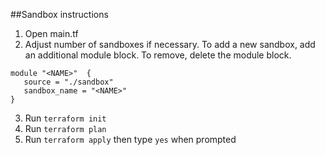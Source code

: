 ##Sandbox instructions

1. Open main.tf
2. Adjust number of sandboxes if necessary. To add a new sandbox, add an additional module block. 
To remove, delete the module block.

```
module "<NAME>"  {
   source = "./sandbox"
   sandbox_name = "<NAME>"
}
```
3. Run ``terraform init``
4. Run ``terraform plan``
5. Run ``terraform apply`` then type ``yes`` when prompted
